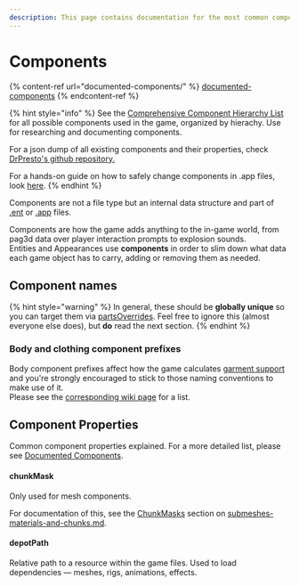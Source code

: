```yaml
---
description: This page contains documentation for the most common component types. WIP.
---
```


# Components

{% content-ref url="documented-components/" %}
[documented-components](documented-components/)
{% endcontent-ref %}

{% hint style="info" %}
See the [Comprehensive Component Hierarchy List](comprehensive-components-list.md) for all possible components used in the game, organized by hierachy. Use for researching and documenting components.

For a json dump of all existing components and their properties, check [DrPresto's github repository.](https://github.com/DoctorPresto/Cyberpunk-File-Types/blob/main/lists/entComponent_types.json)

For a hands-on guide on how to safely change components in .app files, look [here](../../../modding-guides/npcs/appearances-change-the-looks/#safely-adding-components).
{% endhint %}

Components are not a file type but an internal data structure and part of [.ent](./#.ent-entity) or [.app](./#.app-appearance-definition) files.&#x20;

Components are how the game adds anything to the in-game world, from pag3d data over player interaction prompts to explosion sounds.\
Entities and Appearances use **components** in order to slim down what data each game object has to carry, adding or removing them as needed.

## Component names

{% hint style="warning" %}
In general, these should be **globally unique** so you can target them via [partsOverrides](../../../modding-guides/items-equipment/influencing-other-items.md#partsoverrides). Feel free to ignore this (almost everyone else does), but **do** read the next section.
{% endhint %}

### Body and clothing component prefixes

Body component prefixes affect how the game calculates [garment support](../../3d-modelling/garment-support-how-does-it-work/) and you're strongly encouraged to stick to those naming conventions to make use of it. \
Please see the [corresponding wiki page](../../3d-modelling/garment-support-how-does-it-work/#component-prefixes) for a list.

## Component Properties

Common component properties explained. For a more detailed list, please see [Documented Components](documented-components/).

#### chunkMask

Only used for mesh components.&#x20;

For documentation of this, see the [ChunkMasks](../file-formats/3d-objects-.mesh-files/submeshes-materials-and-chunks.md#chunkmasks-partially-hiding-meshes) section on [submeshes-materials-and-chunks.md](../file-formats/3d-objects-.mesh-files/submeshes-materials-and-chunks.md "mention").

#### depotPath

Relative path to a resource within the game files. Used to load dependencies — meshes, rigs, animations, effects.

